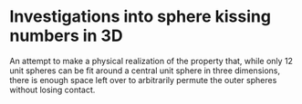 Investigations into sphere kissing numbers in 3D
================================================

An attempt to make a physical realization of the property that, while only 12
unit spheres can be fit around a central unit sphere in three dimensions, there
is enough space left over to arbitrarily permute the outer spheres without losing
contact.
